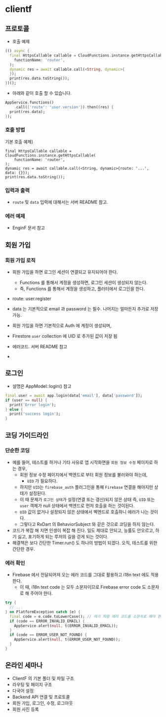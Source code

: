 # clientf


## 프로토콜

* 호출 예제

```dart
(() async {
  final HttpsCallable callable = CloudFunctions.instance.getHttpsCallable(
    functionName: 'router',
  );
  dynamic res = await callable.call(<String, dynamic>{
  });
  print(res.data.toString());
})();
```

* 아래와 같이 호출 할 수 있습니다.
  
``` dart
AppService.functions()
    .call({'route': 'user.version'}).then((res) {
  print(res.data);
});
```



### 호출 방법

기본 호출 예제)

```
final HttpsCallable callable = CloudFunctions.instance.getHttpsCallable(
    functionName: 'router',
);
dynamic res = await callable.call(<String, dynamic>{route: '...', data: {}});
print(res.data.toString());
```
### 입력과 출력

* `route` 및 `data` 입력에 대해서는 서버 README 참고.

### 에러 예제

* EnginF 문서 참고

<!-- * `route` property 에는 `클래스명.함수명` 과 같이 기록을 한다. 예) `user.register`
* `data` property 에는 route 로 전달하는 데이터이다. 예를 들어 `user.register` 를 호출하면 `data`에는 회원 메일 주소나 비밀번호 등을 입력하면 된다.

기본 에러 예제)

* route 값에 아무런 데이터를 전달하지 않으면, `wrong-class-name` 에러가 나타난다.
* route 값에 함수명이 잘못되면 `wrong-method-name` 에러가 나타난다.

이 처럼 각 route 호출 시 관련된 에러 값을 받을 수 있다. -->

## 회원 가입

### 회원 가입 로직

* 회원 가입을 하면 로그인 세션이 연결되고 유지되어야 한다.
  * Functions 를 통해서 계정을 생성하면, 로그인 세션이 생성되지 않는다.
  * 즉, Functions 를 통해서 계정을 생성하고, 플러터에서 로그인을 한다.

* route: user.register
* data 는 기본적으로 email 과 password 는 필수. 나머지는 얼마든지 추가로 저장 가능.
* 회원 가입을 하면 기본적으로 Auth 에 계정이 생성되며,
* Firestore `user` collection 에 UID 로 추가된 값이 저장 됨


* 에러코드. 서버 README 참고
* 
<!-- 
코드 | 설명
--- | ---
input-data-is-not-provided | 회원 가입 정보를 전달하지 않은 경우
email-is-not-provided | 이메일 주소를 입력하지 않은 경우
password-is-not-provided | 비밀번호를 입력하지 않은 경우
auth/email-already-exists | 동일한 메일 주소가 이미 가입되어져 있는 경우 -->

## 로그인

* 설명은 AppModel::login() 참고

``` dart
final user = await app.login(data['email'], data['password']);
if (user == null) {
  print('Error login');
} else {
  print('success login');
}
```

## 코딩 가이드라인

### 단순한 코딩

* 예를 들어, 테스트를 하거나 기타 사유로 앱 시작화면을 `회원 정보 수정` 페이지로 하는 경우,
  * 회원 정보 수정 페이지에서 백엔드로 부터 회원 정보를 불러와야 하는데,
    * `UID` 가 필요하다.
  * 하지만 `UID`는 `firebase_auth` 플러그인을 통해 `Firebase` 연결을 해야지만 상태가 설정된다.
  * 이 때 문제가 `로그인 상태`가 설정(연결 또는 갱신)되지 않은 상태 즉, `UID` 또는 `user` 객체가 null 상태에서 백엔드로 먼저 호출을 하는 것이된다.
  * `UID` 값이 없거나 설정되지 않은 상태에서 벡엔드로 호출하니 에러가 나는 것이다.
  * 그렇다고 RxDart 의 BehaviorSubject 와 같은 것으로 코딩을 하지 않는다.
* 코드가 복잡 해 지면 인생이 복잡 해 진다. 일도 제대로 안되고, 능률도 안오르고, 하기 싫고, 포기하게 되는 루저의 길을 걷게 되는 것이다.
* 해결책은 보다 간단한 Timer.run() 도 하나의 방법이 되겠다. 오직, 테스트를 위한 간단한 경우.



### 에러 확인

* Firebase 에서 전달되어져 오는 에러 코드를 그대로 활용하고 i18n text 에도 적용한다.
  * 이 때, i18n text code 는 모두 소문자이므로 Firebase error code 도 소문자로 해 주어야 한다.

``` dart
try {
  // ...
} on PlatformException catch (e) {
  final code = e.code.toLowerCase(); // 여기 처럼 에러 코드를 소문자로 해야 한다. 이것은 언어 번역에서 사용되기 때문이다.
  if (code == ERROR_INVALID_EMAIL) {
    AppService.alert(null, t(ERROR_INVALID_EMAIL));
  }
  if (code == ERROR_USER_NOT_FOUND) {
    AppService.alert(null, t(ERROR_USER_NOT_FOUND));
  }
} 
```


## 온라인 세마나

* ClientF 의 기본 폴더 및 파일 구조
* 라우팅 및 페이지 구조
* 다국어 설정
* Backend API 연결 및 프로토콜
* 회원 가입, 로그인, 수정, 로그아웃
* 회원 사진 등록


